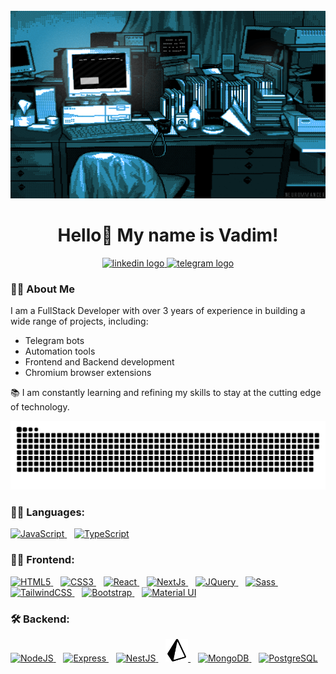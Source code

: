 <br clear="both">

<div align="center">
  <img height="300" width="600" src="assets/developer.gif" />
</div>

<h1 align="center">Hello👋 My name is Vadim!</h1>

<div align="center">
  <a href="https://www.linkedin.com/in/vadim-bykadorov" target="_blank">
    <img src="https://img.shields.io/badge/LinkedIn-0077B5?style=for-the-badge&logo=linkedin&logoColor=white"
      height="25" alt="linkedin logo" />
  </a>
  <a href="https://t.me/Vault_Boy13" target="_blank">
    <img
      src="https://img.shields.io/static/v1?message=Telegram&logo=telegram&label=&color=2CA5E0&logoColor=white&labelColor=&style=for-the-badge"
      height="25" alt="telegram logo" />
  </a>
</div>

<h3 align="left">👩‍💻 About Me</h3>

<p align="left">I am a FullStack Developer with over 3 years of experience in building a wide range of projects,
  including:</p>
<ul align="left">
  <li>Telegram bots</li>
  <li>Automation tools</li>
  <li>Frontend and Backend development</li>
  <li>Chromium browser extensions</li>
</ul>
<p align="left">📚 I am constantly learning and refining my skills to stay at the cutting edge of technology.</p>

<p align="center">
  <img width="600" src="assets/github-snake.svg" alt="snake" />
</p>

<h3 align="left">👨‍💻 Languages:</h3>

<div align="left">
  <a href="https://developer.mozilla.org/en-US/docs/Web/JavaScript" target="_blank">
    <img
      src="https://raw.githubusercontent.com/danielcranney/readme-generator/main/public/icons/skills/javascript-colored.svg"
      width="36" height="36" alt="JavaScript" />
  </a>
&nbsp;&nbsp;
  <a href="https://www.typescriptlang.org/" target="_blank">
    <img
      src="https://raw.githubusercontent.com/danielcranney/readme-generator/main/public/icons/skills/typescript-colored.svg"
      width="36" height="36" alt="TypeScript" />
  </a>
</div>

<h3 align="left">👨‍💻 Frontend:</h3>

<div align="left">
<a href="https://developer.mozilla.org/en-US/docs/Glossary/HTML5" target="_blank">
    <img
      src="https://raw.githubusercontent.com/danielcranney/readme-generator/main/public/icons/skills/html5-colored.svg"
      width="36" height="36" alt="HTML5" />
  </a>
&nbsp;&nbsp;
<a href="https://www.w3.org/TR/CSS/#css" target="_blank">
<img
      src="https://raw.githubusercontent.com/danielcranney/readme-generator/main/public/icons/skills/css3-colored.svg"
      width="36" height="36" alt="CSS3" />
</a>
&nbsp;&nbsp;
<a href="https://reactjs.org/" target="_blank">
<img
      src="https://raw.githubusercontent.com/danielcranney/readme-generator/main/public/icons/skills/react-colored.svg"
      width="36" height="36" alt="React" />
</a>
&nbsp;&nbsp;
<a href="https://nextjs.org/docs" target="_blank">
<img
      src="https://raw.githubusercontent.com/danielcranney/readme-generator/main/public/icons/skills/nextjs-colored.svg"
      width="36" height="36" alt="NextJs" />
</a>
&nbsp;&nbsp;
<a href="https://jquery.com/" target="_blank">
<img
      src="https://raw.githubusercontent.com/danielcranney/readme-generator/main/public/icons/skills/jquery-colored.svg"
      width="36" height="36" alt="JQuery" />
</a>
&nbsp;&nbsp;
<a href="https://sass-lang.com/" target="_blank">
<img
      src="https://raw.githubusercontent.com/danielcranney/readme-generator/main/public/icons/skills/sass-colored.svg"
      width="36" height="36" alt="Sass" />
</a>
&nbsp;&nbsp;
<a href="https://tailwindcss.com/" target="_blank">
<img
      src="https://raw.githubusercontent.com/danielcranney/readme-generator/main/public/icons/skills/tailwindcss-colored.svg"
      width="36" height="36" alt="TailwindCSS" />
</a>
&nbsp;&nbsp;
<a href="https://getbootstrap.com/" target="_blank">
<img
      src="https://raw.githubusercontent.com/danielcranney/readme-generator/main/public/icons/skills/bootstrap-colored.svg"
      width="36" height="36" alt="Bootstrap" />
</a>
&nbsp;&nbsp;
<a href="https://mui.com/" target="_blank">
<img
      src="https://raw.githubusercontent.com/danielcranney/readme-generator/main/public/icons/skills/materialui-colored.svg"
      width="36" height="36" alt="Material UI" />
</a>

</div>

<h3 align="left">🛠 Backend:</h3>

<div align="left">
  <a href="https://nodejs.org/en/" target="_blank">
    <img
      src="https://raw.githubusercontent.com/danielcranney/readme-generator/main/public/icons/skills/nodejs-colored.svg"
      width="36" height="36" alt="NodeJS" />
  </a>
  &nbsp;&nbsp;
  <a href="https://expressjs.com/" target="_blank">
    <img
      src="https://raw.githubusercontent.com/danielcranney/readme-generator/main/public/icons/skills/express-colored.svg"
      width="36" height="36" alt="Express" />
  </a>
  &nbsp;&nbsp;
  <a href="https://docs.nestjs.com/" target="_blank">
    <img
      src="https://raw.githubusercontent.com/danielcranney/readme-generator/main/public/icons/skills/nestjs-colored.svg"
      width="36" height="36" alt="NestJS" />
  </a>
  &nbsp;&nbsp;
  <a href="https://www.prisma.io" target="_blank">
    <img
      src="assets/prisma.svg"
      width="36" height="36" alt="PrismaOrm" />
  </a>
  &nbsp;&nbsp;
  <a href="https://www.mongodb.com/" target="_blank">
    <img
      src="https://raw.githubusercontent.com/danielcranney/readme-generator/main/public/icons/skills/mongodb-colored.svg"
      width="36" height="36" alt="MongoDB" />
  </a>
&nbsp;&nbsp;
  <a href="https://www.postgresql.org/" target="_blank">
    <img
      src="https://raw.githubusercontent.com/danielcranney/readme-generator/main/public/icons/skills/postgresql-colored.svg"
      width="36" height="36" alt="PostgreSQL" />
  </a>
</div>
